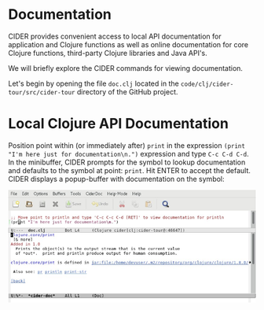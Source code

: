 # Documentation

CIDER provides convenient access to local API documentation for application and Clojure functions as well as online documentation for core Clojure functions, third-party Clojure libraries and Java API's.

We will briefly explore the CIDER commands for viewing documentation.

Let's begin by opening the file `doc.clj` located in the `code/clj/cider-tour/src/cider-tour` directory of the GitHub project.


# Local Clojure API Documentation

Position point within (or immediately after) `print` in the expression `(print "I'm here just for documentation\n.")` expression and type `C-c C-d C-d`. In the minibuffer, CIDER prompts for the symbol to lookup documentation and defaults to the symbol at point: `print`. Hit ENTER to accept the default. CIDER displays a popup-buffer with documentation on the symbol:

![Output](images/doc_println.jpg) 

